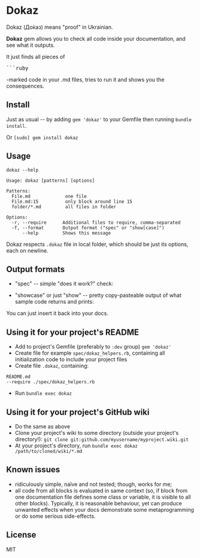 # Dokaz

Dokaz (До́каз) means "proof" in Ukrainian.

**Dokaz** gem allows you to check all code inside your documentation, and
see what it outputs.

It just finds all pieces of <pre>```ruby</pre>-marked code in your .md
files, tries to run it and shows you the consequences.

## Install

Just as usual -- by adding `gem 'dokaz'` to your Gemfile then running
`bundle install`.

Or `[sudo] gem install dokaz`

## Usage

```
dokaz --help

Usage: dokaz [patterns] [options]

Patterns:
  File.md             one file
  File.md:15          only block around line 15
  folder/*.md         all files in folder

Options:
  -r, --require      Additional files to require, comma-separated
  -f, --format       Output format ("spec" or "show[case]")
      --help         Shows this message
```

Dokaz respects `.dokaz` file in local folder, which should be just its
options, each on newline.

## Output formats

* "spec" -- simple "does it work?" check:

* "showcase" or just "show" -- pretty copy-pasteable output of what
  sample code returns and prints:


You can just insert it back into your docs.

## Using it for your project's README

* Add to project's Gemfile (preferably to `:dev` group) `gem 'dokaz'`
* Create file for example `spec/dokaz_helpers.rb`, containing all
  initialization code to include your project files
* Create file `.dokaz`, containing:
```
README.md
--require ./spec/dokaz_helpers.rb
```
* Run `bundle exec dokaz`

## Using it for your project's GitHub wiki

* Do the same as above
* Clone your project's wiki to some directory (outside your project's directory!):
  `git clone git:github.com/myusername/myproject.wiki.git`
* At your project's directory, run `bundle exec dokaz /path/to/cloned/wiki/*.md`

## Known issues

* ridiculously simple, naïve and not tested; though, works for me;
* all code from all blocks is evaluated in same context (so, if block
  from one documentation file defines some class or variable, it is
  visible to all other blocks). Typically, it is reasonable behaviour,
  yet can produce unwanted effects when your docs demonstrate some
  metaprogramming or do some serious side-effects.

## License

MIT
